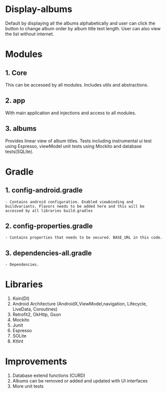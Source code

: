 # Display-albums
Default by displaying all the albums alphabetically and user can click the button to change album order by album title text length. User can also view the list without internet.

# Modules

## 1. Core
This can be accessed by all modules. Includes utils and abstractions.
## 2. app
With main application and injections and access to all modules. 
## 3. albums
Provides linear view of album titles. Tests including instrumental ui test using Espresso, viewModel unit tests using Mockito and database tests(SQLite).

# Gradle

## 1. config-android.gradle
    - Contains android configuration. Enabled viewbinding and buildvariants. Flavors needs to be added here and this will be accessed by all libraries build.gradles
## 2. config-properties.gradle
    - Contains properties that needs to be secured. BASE_URL in this code.
## 3. dependencies-all.gradle
    - Dependencies.

# Libraries
1. Koin(DI)
2. Android Architecture (AndroidX,ViewModel,navigation, Lifecycle, LiveData, Coroutines)
3. Retrofit2, OkHttp, Gson
4. Mockito
5. Junit
6. Espresso
7. SOLite
8. Ktlint

# Improvements
1. Database extend functions (CURD)
2. Albums can be removed or added and updated with UI interfaces
3. More unit tests
